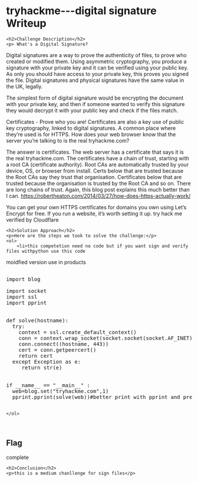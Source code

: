 <title>tryhackme---digital signature  Writeup </title>
 

<!DOCTYPE html>
<html>
 
<body>
    <h1>tryhackme---digital signature  Writeup </h1>

    <h2>Challenge Description</h2>
    <p> What's a Digital Signature?
Digital signatures are a way to prove the authenticity of files, to prove who created or modified them. Using asymmetric cryptography, you produce a signature with your private key and it can be verified using your public key. As only you should have access to your private key, this proves you signed the file. Digital signatures and physical signatures have the same value in the UK, legally.

The simplest form of digital signature would be encrypting the document with your private key, and then if someone wanted to verify this signature they would decrypt it with your public key and check if the files match.

Certificates - Prove who you are!
Certificates are also a key use of public key cryptography, linked to digital signatures. A common place where they’re used is for HTTPS. How does your web browser know that the server you’re talking to is the real tryhackme.com?

The answer is certificates. The web server has a certificate that says it is the real tryhackme.com. The certificates have a chain of trust, starting with a root CA (certificate authority). Root CAs are automatically trusted by your device, OS, or browser from install. Certs below that are trusted because the Root CAs say they trust that organisation. Certificates below that are trusted because the organisation is trusted by the Root CA and so on. There are long chains of trust. Again, this blog post explains this much better than I can. https://robertheaton.com/2014/03/27/how-does-https-actually-work/

You can get your own HTTPS certificates for domains you own using Let’s Encrypt for free. If you run a website, it’s worth setting it up.
try hack me verified by Cloudflare
</p>

    <h2>Solution Approach</h2>
    <p>Here are the steps we took to solve the challenge:</p>
    <ol> 
        <li>this competetion need no code but if you want sign and verify files withpython use this code 
moidfied version  use in products

<pre>

import blog

import socket
import ssl
import pprint
 

def solve(hostname):
  try:
    context = ssl.create_default_context()
    conn = context.wrap_socket(socket.socket(socket.AF_INET), server_hostname=hostname)
    conn.connect((hostname, 443))
    cert = conn.getpeercert()
    return cert
  except Exception as e:
     return str(e)


if __name__ == "__main__" :
  web=blog.set("tryhackme.com",1)
  pprint.pprint(solve(web))#better print with pprint and pretty print

</pre>
    </ol>
<br>
    <h2>Flag</h2>
    <p class="flag">complete
</p>

    <h2>Conclusion</h2>
    <p>this is a medium chanllenge for sign files</p>

</body>
</html>
